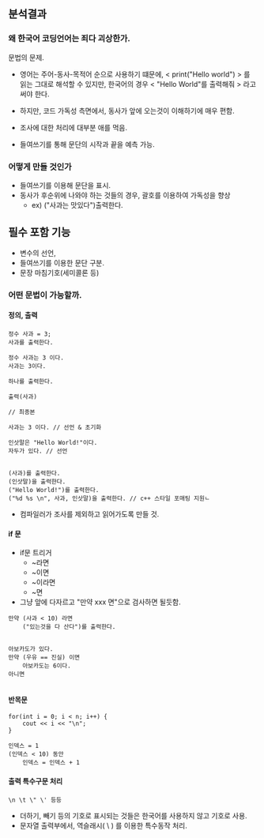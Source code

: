 ## 분석결과
### 왜 한국어 코딩언어는 죄다 괴상한가.
문법의 문제.
- 영어는 주어-동사-목적어 순으로 사용하기 떄문에,
< print("Hello world") > 를 읽는 그대로 해석할 수 있지만,
한국어의 경우 < "Hello World"를 출력해줘 > 라고 써야 한다.

- 하지만, 코드 가독성 측면에서, 동사가 앞에 오는것이 이해하기에 매우 편함.

- 조사에 대한 처리에 대부분 애를 먹음.
- 들여쓰기를 통해 문단의 시작과 끝을 예측 가능.


### 어떻게 만들 것인가
- 들여쓰기를 이용해 문단을 표시.
- 동사가 후순위에 나와야 하는 것들의 경우, 괄호를 이용하여 가독성을 향상
    - ex) ("사과는 맛있다")출력한다. 

## 필수 포함 기능
- 변수의 선언, 
- 들여쓰기를 이용한 문단 구분.
- 문장 마침기호(세미콜론 등)


### 어떤 문법이 가능할까.
#### 정의, 출력
```
정수 사과 = 3;
사과를 출력한다.

정수 사과는 3 이다.
사과는 3이다.

하나를 출력한다.

출력(사과)

// 최종본

사과는 3 이다. // 선언 & 초기화

인삿말은 "Hello World!"이다.
자두가 있다. // 선언


(사과)를 출력한다.
(인삿말)을 출력한다.
("Hello World!")를 출력한다.
("%d %s \n", 사과, 인삿말)을 출력한다. // c++ 스타일 포매팅 지원ㄴ
```
- 컴파일러가 조사를 제외하고 읽어가도록 만들 것.


#### if 문
- if문 트리거
    - ~라면
    - ~이면
    - ~이라면
    - ~면
- 그냥 앞에 다자르고 "만약 xxx 면"으로 검사하면 될듯함.
```
만약 (사과 < 10) 라면
    ("있는것을 다 산다")를 출력한다.


아보카도가 있다.
만약 (우유 == 진실) 이면
    아보카도는 6이다.
아니면


```

#### 반목문
```
for(int i = 0; i < n; i++) {
    cout << i << "\n";
}
```

```
인덱스 = 1
(인덱스 < 10) 동안
    인덱스 = 인덱스 + 1

```
#### 출력 특수구문 처리
```
\n \t \" \' 등등
```

- 더하기, 빼기 등의 기호로 표시되는 것들은 한국어를 사용하지 않고 기호로 사용.
- 문자열 출력부에서, 역슬래시( \ ) 를 이용한 특수동작 처리.
